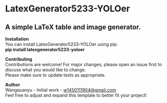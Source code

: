 # LatexGenerator5233-YOLOer  
## A simple LaTeX table and image generator.

**Installation**  
You can install LatexGenerator5233-YOLOer using pip:  
**pip install latexgenerator5233-yoloer**

**Contributing**  
Contributions are welcome! For major changes, please open an issue first to discuss what you would like to change.  
Please make sure to update tests as appropriate.

**Author**  
Wangquanyu - Initial work - w1450111904@gmail.com  
Feel free to adjust and expand this template to better fit your project!